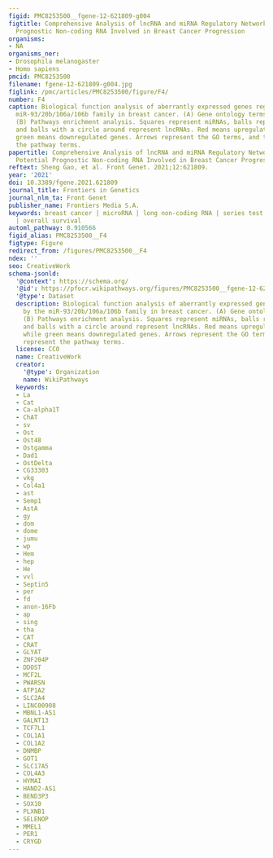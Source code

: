 ```yaml
---
figid: PMC8253500__fgene-12-621809-g004
figtitle: Comprehensive Analysis of lncRNA and miRNA Regulatory Network Reveals Potential
  Prognostic Non-coding RNA Involved in Breast Cancer Progression
organisms:
- NA
organisms_ner:
- Drosophila melanogaster
- Homo sapiens
pmcid: PMC8253500
filename: fgene-12-621809-g004.jpg
figlink: /pmc/articles/PMC8253500/figure/F4/
number: F4
caption: Biological function analysis of aberrantly expressed genes regulated by the
  miR-93/20b/106a/106b family in breast cancer. (A) Gene ontology terms analysis.
  (B) Pathways enrichment analysis. Squares represent miRNAs, balls represent mRNAs,
  and balls with a circle around represent lncRNAs. Red means upregulated genes, while
  green means downregulated genes. Arrows represent the GO terms, and triangles represent
  the pathway terms.
papertitle: Comprehensive Analysis of lncRNA and miRNA Regulatory Network Reveals
  Potential Prognostic Non-coding RNA Involved in Breast Cancer Progression.
reftext: Sheng Gao, et al. Front Genet. 2021;12:621809.
year: '2021'
doi: 10.3389/fgene.2021.621809
journal_title: Frontiers in Genetics
journal_nlm_ta: Front Genet
publisher_name: Frontiers Media S.A.
keywords: breast cancer | microRNA | long non-coding RNA | series test of cluster
  | overall survival
automl_pathway: 0.910566
figid_alias: PMC8253500__F4
figtype: Figure
redirect_from: /figures/PMC8253500__F4
ndex: ''
seo: CreativeWork
schema-jsonld:
  '@context': https://schema.org/
  '@id': https://pfocr.wikipathways.org/figures/PMC8253500__fgene-12-621809-g004.html
  '@type': Dataset
  description: Biological function analysis of aberrantly expressed genes regulated
    by the miR-93/20b/106a/106b family in breast cancer. (A) Gene ontology terms analysis.
    (B) Pathways enrichment analysis. Squares represent miRNAs, balls represent mRNAs,
    and balls with a circle around represent lncRNAs. Red means upregulated genes,
    while green means downregulated genes. Arrows represent the GO terms, and triangles
    represent the pathway terms.
  license: CC0
  name: CreativeWork
  creator:
    '@type': Organization
    name: WikiPathways
  keywords:
  - La
  - Cat
  - Ca-alpha1T
  - ChAT
  - sv
  - Ost
  - Ost48
  - Ostgamma
  - Dad1
  - OstDelta
  - CG33303
  - vkg
  - Col4a1
  - ast
  - Semp1
  - AstA
  - gy
  - dom
  - dome
  - jumu
  - wp
  - Hem
  - hep
  - He
  - vvl
  - Septin5
  - per
  - fd
  - anon-16Fb
  - ap
  - sing
  - tha
  - CAT
  - CRAT
  - GLYAT
  - ZNF204P
  - DDOST
  - MCF2L
  - PWARSN
  - ATP1A2
  - SLC2A4
  - LINC00908
  - MBNL1-AS1
  - GALNT13
  - TCF7L1
  - COL1A1
  - COL1A2
  - DNMBP
  - GOT1
  - SLC17A5
  - COL4A3
  - HYMAI
  - HAND2-AS1
  - BEND3P3
  - SOX10
  - PLXNB1
  - SELENOP
  - MMEL1
  - PER1
  - CRYGD
---
```


